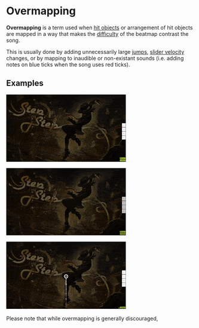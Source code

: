 # Overmapping

**Overmapping** is a term used when [hit objects](/wiki/Gameplay/Hit_object) or arrangement of hit objects are mapped in a way that makes the [difficulty](/wiki/Beatmap/Difficulty) of the beatmap contrast the song.

This is usually done by adding unnecessarily large [jumps](/wiki/Beatmap/Pattern/osu!/Jump), [slider velocity](/wiki/Gameplay/Hit_object/Slider/Slider_velocity) changes, or by mapping to inaudible or non-existant sounds (i.e. adding notes on blue ticks when the song uses red ticks).

## Examples

![Example of overmapping by excessively high object density](img/overmap-stream.gif "Example of overmapping by excessively high object density")

![Example of overmapping by excessively high object spacing](img/overmap-jump.gif "Example of overmapping by excessively high object spacing")

![Example of overmapping by excessively high slider velocity](img/overmap-slider.gif "Example of overmapping by excessively high slider velocity")

Please note that while overmapping is generally discouraged, 